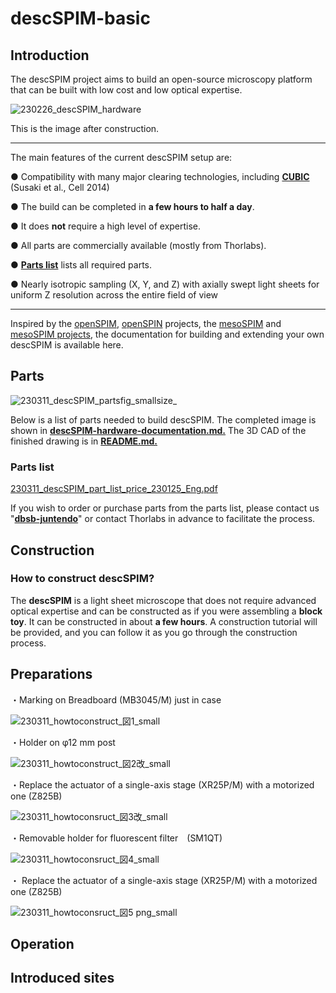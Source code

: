 # descSPIM-basic



## Introduction

The descSPIM project aims to build an open-source microscopy platform that can be built with low cost and low optical expertise.

![230226_descSPIM_hardware](https://user-images.githubusercontent.com/98086219/221413856-c2b866a3-955a-4e53-b62b-0597dc6fa1ba.jpg)

This is the image after construction. 

***

The main features of the current descSPIM setup are:

 ● Compatibility with many major clearing technologies, including **[CUBIC](https://www.tcichemicals.com/JP/en/search/?text=CUBIC)**  (Susaki et al., Cell 2014)
 
 ● The build can be completed in **a few hours to half a day**. 
 
 ● It does **not** require a high level of expertise. 

 ● All parts are commercially available (mostly from Thorlabs).

 ● **[Parts list](https://github.com/dbsb-juntendo/descSPIM/blob/main/descSPIM-basic.md#parts)** lists all required parts.
 
 ● Nearly isotropic sampling (X, Y, and Z) with axially swept light sheets for uniform Z resolution across the entire field of view
 
 ___

Inspired by the [openSPIM](https://openspim.org/), [openSPIN](https://sites.google.com/site/openspinmicroscopy/?pli=1&authuser=1) projects, the [mesoSPIM](https://github.com/mesoSPIM) and [mesoSPIM projects](https://mesospim.org/), the documentation for building and extending your own descSPIM is available here.


## Parts


![230311_descSPIM_partsfig_smallsize_](https://user-images.githubusercontent.com/98086219/224372376-3f8614d1-effc-40ad-8d74-0af757178774.png)

Below is a list of parts needed to build descSPIM.
The completed image is shown in **[descSPIM-hardware-documentation.md.](https://github.com/dbsb-juntendo/descSPIM/blob/main/descSPIM-hardware-documentation.md)**
The 3D CAD of the finished drawing is in **[README.md.](https://github.com/dbsb-juntendo/descSPIM/blob/main/README.md)**

### Parts list

[230311_descSPIM_part_list_price_230125_Eng.pdf](https://github.com/dbsb-juntendo/descSPIM/files/10943904/230311_descSPIM_part_list_price_230125_Eng.pdf)

If you wish to order or purchase parts from the parts list, please contact us "**[dbsb-juntendo](http://www.dbsb.science/)**" or contact Thorlabs in advance to facilitate the process.

## Construction

### How to construct descSPIM?

The **descSPIM** is a light sheet microscope that does not require advanced optical expertise and can be constructed as if you were assembling a **block toy**. It can be constructed in about **a few hours**. A construction tutorial will be provided, and you can follow it as you go through the construction process.

## Preparations

・Marking on Breadboard (MB3045/M) just in case

![230311_howtoconstruct_図1_small](https://user-images.githubusercontent.com/98086219/224383465-3eb238bf-e169-4cfc-bc5b-c12aa0a4333e.png)

・Holder on φ12 mm post 　

![230311_howtoconstruct_図2改_small](https://user-images.githubusercontent.com/98086219/224383794-6f8ee26c-c7fe-4d93-a424-451f1bda0f6b.png)

・Replace the actuator of a single-axis stage (XR25P/M) with a motorized one (Z825B)

![230311_howtoconsruct_図3改_small](https://user-images.githubusercontent.com/98086219/224384278-c30b57ff-2e82-4a9f-9ad8-a09bf7bcfa99.png)

・Removable holder for fluorescent filter　(SM1QT)

![230311_howtoconsruct_図4_small](https://user-images.githubusercontent.com/98086219/224383894-aee33b46-e5c6-4c5e-941a-a76928ff83ed.png)

・ Replace the actuator of a single-axis stage (XR25P/M) with a motorized one (Z825B)

![230311_howtoconsruct_図5 png_small](https://user-images.githubusercontent.com/98086219/224383934-0e54ecd1-0e31-4b1d-b742-3d29cbf5438c.jpg)

## Operation

## Introduced sites

